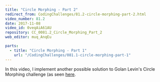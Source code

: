```yaml
---
title: "Circle Morphing - Part 2"
redirect_from: CodingChallenges/81.2-circle-morphing-part-2.html
video_number: 81.2
date: 2017-11-08
video_id: 0veqAiA61AU
repository: CC_0081.2_Circle_Morphing_Part_2
web_editor: muq_AnqEu

parts:
  - title: "Circle Morphing - Part 1"
    url: "/CodingChallenges/081.1-circle-morphing-part-1"
---
```


In this video, I implement another possible solution to Golan Levin's Circle Morphing challenge (as seen [here](https://youtu.be/mvgcNOX8JGQ).
